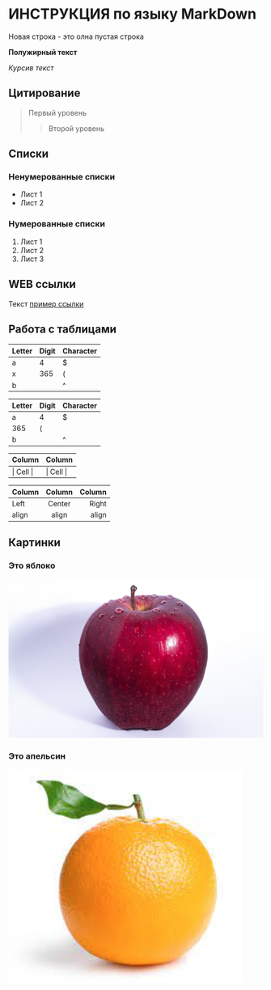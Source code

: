 # ИНСТРУКЦИЯ по языку MarkDown

Новая строка - это олна пустая строка

**Полужирный текст**

*Курсив текст*

## Цитирование
> Первый уровень
>> Второй уровень

## Списки
### Ненумерованные списки
* Лист 1
* Лист 2
### Нумерованные списки
1. Лист 1
2. Лист 2
3. Лист 3

## WEB ссылки
Текст [пример ссылки](http.example.com "Всплывающая подсказка")

## Работа с таблицами

Letter | Digit | Character
------ | ------|----------
a      | 4     | $
x      | 365    | (
b      |       | ^  

Letter|Digit|Character
---|---|---
a|4|$
 |365|(
b| |^  

Column | Column
------ | ------
\| Cell \|| \| Cell \|  


Column | Column | Column
:----- | :----: | -----:
Left   | Center | Right
align  | align  | align

## Картинки

### Это яблоко

![apple](apple.jpg)

### Это апельсин

![orange](orange.png)